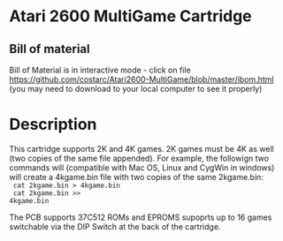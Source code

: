 # Atari 2600 MultiGame Cartridge

Bill of material
--
Bill of Material is in interactive mode - click on file https://github.com/costarc/Atari2600-MultiGame/blob/master/ibom.html (you may need to download to your local computer to see it properly)

# Description

This cartridge supports 2K and 4K games.
2K games must be 4K as well (two copies of the same file appended). For example, the followign two commands will (compatible with Mac OS, Linux and CygWin in windows) will create a 4kgame.bin file with two copies of the same 2kgame.bin:<br>
<code>
cat 2kgame.bin >  4kgame.bin<br>
cat 2kgame.bin >> 4kgame.bin<br>
</code>
<br>
The PCB supports 37C512 ROMs and EPROMS supoprts up to 16 games switchable via the DIP Switch at the back of the cartridge.

